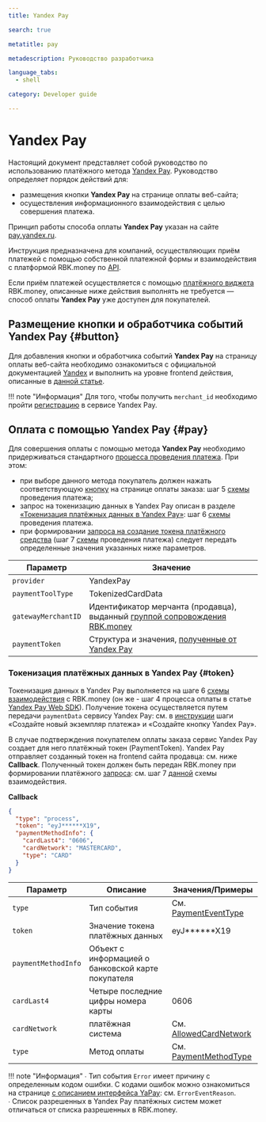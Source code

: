 ```yaml
---
title: Yandex Pay

search: true

metatitle: pay

metadescription: Руководство разработчика

language_tabs:
  - shell

category: Developer guide

---
```


# Yandex Pay 

Настоящий документ представляет собой руководство по использованию платёжного метода [Yandex Pay](https://pay.yandex.ru). Руководство определяет порядок действий для:

* размещения кнопки **Yandex Pay** на странице оплаты веб-сайта;
* осуществления информационного взаимодействия c целью совершения платежа.

Принцип работы способа оплаты **Yandex Pay** указан на сайте [pay.yandex.ru](https://pay.yandex.ru).

Инструкция предназначена для компаний, осуществляющих приём платежей с помощью собственной платежной формы и взаимодействия с платформой RBK.money по [API](https://developer.rbk.money/api/).

Если приём платежей осуществляется с помощью [платёжного виджета](https://rbk.money/payment-solutions/) RBK.money, описанные ниже действия выполнять не требуется — способ оплаты **Yandex Pay** уже доступен для покупателей.

## Размещение кнопки и обработчика событий Yandex Pay {#button}

Для добавления кнопки и обработчика событий **Yandex Pay** на страницу оплаты веб-сайта необходимо ознакомиться с официальной документацией [Yandex](https://yandex.ru/dev/yandex-pay/doc/index.html) и выполнить на уровне frontend действия, описанные в [данной статье](https://yandex.ru/dev/yandex-pay/doc/tutorial/index.html).

!!! note "Информация"
    Для того, чтобы получить `merchant_id` необходимо пройти [регистрацию](https://yandex.ru/dev/yandex-pay/doc/integration-tutorial/index.html) в сервисе Yandex Pay.

## Оплата с помощью Yandex Pay {#pay}

Для совершения оплаты с помощью метода **Yandex Pay** необходимо придерживаться стандартного [процесса проведения платежа](../overview.md#payScheme). При этом:

* при выборе данного метода покупатель должен нажать соответствующую [кнопку](#button) на странице оплаты заказа: шаг 5 [схемы](../overview.md#payScheme) проведения платежа;
* запрос на токенизацию данных в Yandex Pay описан в разделе [«Токенизация платёжных данных в Yandex Pay»](#token): шаг 6 [схемы](../overview.md#payScheme) проведения платежа.
* при формировании [запроса на создание токена платёжного средства](https://developer.rbk.money/api/#operation/createPaymentResource) (шаг 7 [схемы](../overview.md#payScheme) проведения платежа) следует передать определенные значения указанных ниже параметров.

| Параметр | Значение |
|---------|----------|
|`provider`|YandexPay|
|`paymentToolType`|TokenizedCardData|
|`gatewayMerchantID`| Идентификатор мерчанта (продавца), выданный [группой сопровождения RBK.money](mailto:support@rbk.money) |
|`paymentToken`| Структура и значения, [полученные от Yandex Pay](#token)|

### Токенизация платёжных данных в Yandex Pay {#token}

Токенизация данных в Yandex Pay выполняется на шаге 6 [схемы взаимодействия](../overview.md#payScheme) с RBK.money (он же - шаг 4 процесса оплаты в статье [Yandex Pay Web SDK](//yandex.ru/dev/yandex-pay/doc/index.html)). Получение токена осуществляется путем передачи `paymentData` сервису Yandex Pay: см. в [инструкции](https://yandex.ru/dev/yandex-pay/doc/tutorial/index.html) шаги «Создайте новый экземпляр платежа» и «Создайте кнопку Yandex Pay».

В случае подтверждения покупателем оплаты заказа сервис Yandex Pay создает для него платёжный токен (PaymentToken). Yandex Pay отправляет созданный токен на frontend сайта продавца: см. ниже **Callback**. Полученный токен должен быть передан RBK.money при формировании платёжного [запроса](https://developer.rbk.money/api/#operation/createPaymentResource): см. шаг 7 [данной](../overview.md#payScheme) схемы взаимодействия.

**Сallback**

```json
{
  "type": "process",
  "token": "eyJ******X19",
  "paymentMethodInfo": {
    "cardLast4": "0606",
    "cardNetwork": "MASTERCARD",
    "type": "CARD"
  }
}
```

| Параметр | Описание | Значения/Примеры |
|---------|----------|----------|
|`type`|Тип события|См. [PaymentEventType](https://yandex.ru/dev/yandex-pay/doc/method-reference/yapay/index.html#enums)|
|`token`|Значение токена платёжных данных|eyJ******X19|
|`paymentMethodInfo`| Объект с информацией о банковской карте покупателя| |----------|
|`cardLast4`| Четыре последние цифры номера карты|0606|
|`cardNetwork`| платёжная система |См. [AllowedCardNetwork](https://yandex.ru/dev/yandex-pay/doc/method-reference/yapay/index.html#enums)|
|`type`| Метод оплаты | См. [PaymentMethodType](https://yandex.ru/dev/yandex-pay/doc/method-reference/yapay/index.html#enums)|

!!! note "Информация"
    ∙ Тип события `Error` имеет причину с определенным кодом ошибки. C кодами ошибок можно ознакомиться на странице [с описанием интерфейса YaPay](https://yandex.ru/dev/yandex-pay/doc/method-reference/interfejjs-yapay/index.html): см. `ErrorEventReason`.</br>
    ∙ Список разрешенных в Yandex Pay платёжных систем может отличаться от списка разрешенных в RBK.money.
